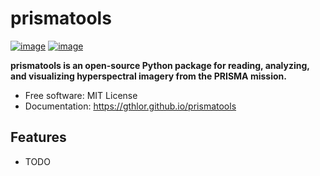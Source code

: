 # prismatools


[![image](https://img.shields.io/pypi/v/prismatools.svg)](https://pypi.python.org/pypi/prismatools)
[![image](https://img.shields.io/conda/vn/conda-forge/prismatools.svg)](https://anaconda.org/conda-forge/prismatools)


**prismatools is an open-source Python package for reading, analyzing, and visualizing hyperspectral imagery from the PRISMA mission.**


-   Free software: MIT License
-   Documentation: https://gthlor.github.io/prismatools
    

## Features

-   TODO

